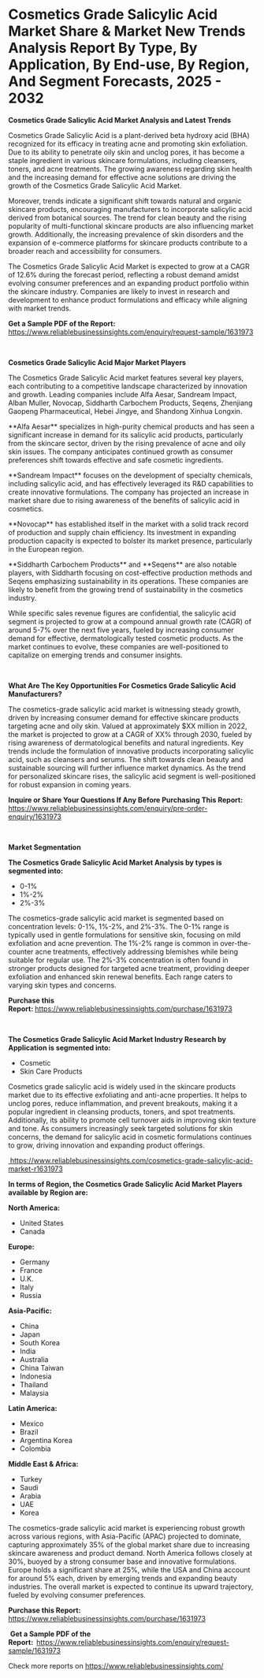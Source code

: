 <p><h1>Cosmetics Grade Salicylic Acid Market Share & Market New Trends Analysis Report By Type, By Application, By End-use, By Region, And Segment Forecasts, 2025 - 2032</h1></p><p><strong>Cosmetics Grade Salicylic Acid Market Analysis and Latest Trends</strong></p>
<p><p>Cosmetics Grade Salicylic Acid is a plant-derived beta hydroxy acid (BHA) recognized for its efficacy in treating acne and promoting skin exfoliation. Due to its ability to penetrate oily skin and unclog pores, it has become a staple ingredient in various skincare formulations, including cleansers, toners, and acne treatments. The growing awareness regarding skin health and the increasing demand for effective acne solutions are driving the growth of the Cosmetics Grade Salicylic Acid Market.</p><p>Moreover, trends indicate a significant shift towards natural and organic skincare products, encouraging manufacturers to incorporate salicylic acid derived from botanical sources. The trend for clean beauty and the rising popularity of multi-functional skincare products are also influencing market growth. Additionally, the increasing prevalence of skin disorders and the expansion of e-commerce platforms for skincare products contribute to a broader reach and accessibility for consumers.</p><p>The Cosmetics Grade Salicylic Acid Market is expected to grow at a CAGR of 12.6% during the forecast period, reflecting a robust demand amidst evolving consumer preferences and an expanding product portfolio within the skincare industry. Companies are likely to invest in research and development to enhance product formulations and efficacy while aligning with market trends.</p></p>
<p><strong>Get a Sample PDF of the Report:&nbsp;</strong> <a href="https://www.reliablebusinessinsights.com/enquiry/request-sample/1631973?utm_campaign=3213&utm_medium=2&utm_source=Github&utm_content=ia&utm_term=29032025&utm_id=cosmetics-grade-salicylic-acid">https://www.reliablebusinessinsights.com/enquiry/request-sample/1631973</a></p>
<p>&nbsp;</p>
<p><strong>Cosmetics Grade Salicylic Acid Major Market Players</strong></p>
<p><p>The Cosmetics Grade Salicylic Acid market features several key players, each contributing to a competitive landscape characterized by innovation and growth. Leading companies include Alfa Aesar, Sandream Impact, Alban Muller, Novocap, Siddharth Carbochem Products, Seqens, Zhenjiang Gaopeng Pharmaceutical, Hebei Jingye, and Shandong Xinhua Longxin.</p><p>**Alfa Aesar** specializes in high-purity chemical products and has seen a significant increase in demand for its salicylic acid products, particularly from the skincare sector, driven by the rising prevalence of acne and oily skin issues. The company anticipates continued growth as consumer preferences shift towards effective and safe cosmetic ingredients.</p><p>**Sandream Impact** focuses on the development of specialty chemicals, including salicylic acid, and has effectively leveraged its R&D capabilities to create innovative formulations. The company has projected an increase in market share due to rising awareness of the benefits of salicylic acid in cosmetics.</p><p>**Novocap** has established itself in the market with a solid track record of production and supply chain efficiency. Its investment in expanding production capacity is expected to bolster its market presence, particularly in the European region.</p><p>**Siddharth Carbochem Products** and **Seqens** are also notable players, with Siddharth focusing on cost-effective production methods and Seqens emphasizing sustainability in its operations. These companies are likely to benefit from the growing trend of sustainability in the cosmetics industry.</p><p>While specific sales revenue figures are confidential, the salicylic acid segment is projected to grow at a compound annual growth rate (CAGR) of around 5-7% over the next five years, fueled by increasing consumer demand for effective, dermatologically tested cosmetic products. As the market continues to evolve, these companies are well-positioned to capitalize on emerging trends and consumer insights.</p></p>
<p>&nbsp;</p>
<p><strong>What Are The Key Opportunities For Cosmetics Grade Salicylic Acid Manufacturers?</strong></p>
<p><p>The cosmetics-grade salicylic acid market is witnessing steady growth, driven by increasing consumer demand for effective skincare products targeting acne and oily skin. Valued at approximately $XX million in 2022, the market is projected to grow at a CAGR of XX% through 2030, fueled by rising awareness of dermatological benefits and natural ingredients. Key trends include the formulation of innovative products incorporating salicylic acid, such as cleansers and serums. The shift towards clean beauty and sustainable sourcing will further influence market dynamics. As the trend for personalized skincare rises, the salicylic acid segment is well-positioned for robust expansion in coming years.</p></p>
<p><strong>Inquire or Share Your Questions If Any Before Purchasing This Report:</strong> <a href="https://www.reliablebusinessinsights.com/enquiry/pre-order-enquiry/1631973?utm_campaign=3213&utm_medium=2&utm_source=Github&utm_content=ia&utm_term=29032025&utm_id=cosmetics-grade-salicylic-acid">https://www.reliablebusinessinsights.com/enquiry/pre-order-enquiry/1631973</a></p>
<p>&nbsp;</p>
<p><strong>Market Segmentation</strong></p>
<p><strong>The Cosmetics Grade Salicylic Acid Market Analysis by types is segmented into:</strong></p>
<p><ul><li>0-1%</li><li>1%-2%</li><li>2%-3%</li></ul></p>
<p><p>The cosmetics-grade salicylic acid market is segmented based on concentration levels: 0-1%, 1%-2%, and 2%-3%. The 0-1% range is typically used in gentle formulations for sensitive skin, focusing on mild exfoliation and acne prevention. The 1%-2% range is common in over-the-counter acne treatments, effectively addressing blemishes while being suitable for regular use. The 2%-3% concentration is often found in stronger products designed for targeted acne treatment, providing deeper exfoliation and enhanced skin renewal benefits. Each range caters to varying skin types and concerns.</p></p>
<p><strong>Purchase this Report:&nbsp;</strong><a href="https://www.reliablebusinessinsights.com/purchase/1631973?utm_campaign=3213&utm_medium=2&utm_source=Github&utm_content=ia&utm_term=29032025&utm_id=cosmetics-grade-salicylic-acid">https://www.reliablebusinessinsights.com/purchase/1631973</a></p>
<p>&nbsp;</p>
<p><strong>The Cosmetics Grade Salicylic Acid Market Industry Research by Application is segmented into:</strong></p>
<p><ul><li>Cosmetic</li><li>Skin Care Products</li></ul></p>
<p><p>Cosmetics grade salicylic acid is widely used in the skincare products market due to its effective exfoliating and anti-acne properties. It helps to unclog pores, reduce inflammation, and prevent breakouts, making it a popular ingredient in cleansing products, toners, and spot treatments. Additionally, its ability to promote cell turnover aids in improving skin texture and tone. As consumers increasingly seek targeted solutions for skin concerns, the demand for salicylic acid in cosmetic formulations continues to grow, driving innovation and expanding product offerings.</p></p>
<p><a href="https://www.reliablebusinessinsights.com/cosmetics-grade-salicylic-acid-market-r1631973?utm_campaign=3213&utm_medium=2&utm_source=Github&utm_content=ia&utm_term=29032025&utm_id=cosmetics-grade-salicylic-acid">&nbsp;https://www.reliablebusinessinsights.com/cosmetics-grade-salicylic-acid-market-r1631973</a></p>
<p><strong>In terms of Region, the Cosmetics Grade Salicylic Acid Market Players available by Region are:</strong></p>
<p>
    <p> <strong> North America: </strong>
        <ul>
            <li>United States</li>
            <li>Canada</li>
        </ul>
        </p> 
    <p> <strong> Europe: </strong>
        <ul>
            <li>Germany</li>
            <li>France</li>
            <li>U.K.</li>
            <li>Italy</li>
            <li>Russia</li>
        </ul>
        </p> 
    <p> <strong> Asia-Pacific: </strong>
        <ul>
            <li>China</li>
            <li>Japan</li>
            <li>South Korea</li>
            <li>India</li>
            <li>Australia</li>
            <li>China Taiwan</li>
            <li>Indonesia</li>
            <li>Thailand</li>
            <li>Malaysia</li>
        </ul>
        </p> 
    <p> <strong> Latin America: </strong>
        <ul>
            <li>Mexico</li>
            <li>Brazil</li>
            <li>Argentina Korea</li>
            <li>Colombia</li>
        </ul>
        </p> 
    <p> <strong> Middle East & Africa: </strong>
        <ul>
            <li>Turkey</li>
            <li>Saudi</li>
            <li>Arabia</li>
            <li>UAE</li>
            <li>Korea</li>
        </ul>
    </p>
    </p>
<p><p>The cosmetics-grade salicylic acid market is experiencing robust growth across various regions, with Asia-Pacific (APAC) projected to dominate, capturing approximately 35% of the global market share due to increasing skincare awareness and product demand. North America follows closely at 30%, buoyed by a strong consumer base and innovative formulations. Europe holds a significant share at 25%, while the USA and China account for around 5% each, driven by emerging trends and expanding beauty industries. The overall market is expected to continue its upward trajectory, fueled by evolving consumer preferences.</p></p>
<p><strong>Purchase this Report: </strong><a href="https://www.reliablebusinessinsights.com/purchase/1631973?utm_campaign=3213&utm_medium=2&utm_source=Github&utm_content=ia&utm_term=29032025&utm_id=cosmetics-grade-salicylic-acid">https://www.reliablebusinessinsights.com/purchase/1631973</a></p>
<p>&nbsp;<strong>Get a Sample PDF of the Report:&nbsp;&nbsp;</strong><a href="https://www.reliablebusinessinsights.com/enquiry/request-sample/1631973?utm_campaign=3213&utm_medium=2&utm_source=Github&utm_content=ia&utm_term=29032025&utm_id=cosmetics-grade-salicylic-acid">https://www.reliablebusinessinsights.com/enquiry/request-sample/1631973</a></p>
<p><strong></strong></p>
<p>Check more reports on <a href="https://www.reliablebusinessinsights.com/?utm_campaign=3213&utm_medium=2&utm_source=Github&utm_content=ia&utm_term=29032025&utm_id=cosmetics-grade-salicylic-acid">https://www.reliablebusinessinsights.com/</a></p>